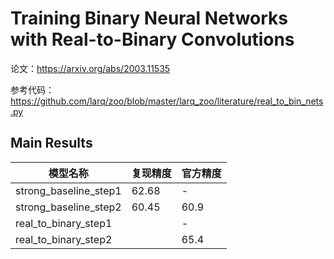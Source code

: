 # Training Binary Neural Networks with Real-to-Binary Convolutions

论文：https://arxiv.org/abs/2003.11535

参考代码：https://github.com/larq/zoo/blob/master/larq_zoo/literature/real_to_bin_nets.py

## Main Results

| 模型名称           | 复现精度 | 官方精度 |
| ------------------ | -------- | -------- |
| strong_baseline_step1 | 62.68 | -        |
| strong_baseline_step2 | 60.45 | 60.9    |
| real_to_binary_step1 |          | -        |
| real_to_binary_step2 |          | 65.4   |

